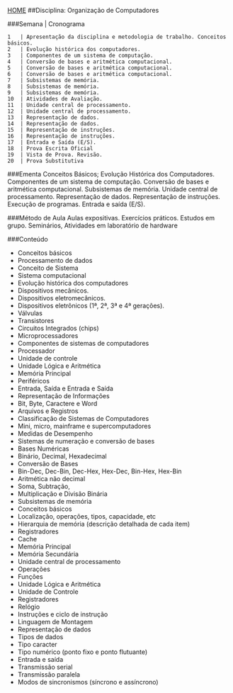 [HOME](https://github.com/lucastafarelbs/Ensino-Superior-de-Informatica-GRATUITO) 
##Disciplina: Organização de Computadores

###Semana | Cronograma
```
1	| Apresentação da disciplina e metodologia de trabalho. Conceitos básicos.
2	| Evolução histórica dos computadores.
3	| Componentes de um sistema de computação.
4	| Conversão de bases e aritmética computacional.
5	| Conversão de bases e aritmética computacional.
6	| Conversão de bases e aritmética computacional.
7	| Subsistemas de memória.
8	| Subsistemas de memória.
9	| Subsistemas de memória.
10	| Atividades de Avaliação.
11	| Unidade central de processamento.
12	| Unidade central de processamento.
13	| Representação de dados.
14	| Representação de dados.
15	| Representação de instruções.
16	| Representação de instruções.
17	| Entrada e Saída (E/S).
18	| Prova Escrita Oficial
19	| Vista de Prova. Revisão.
20	| Prova Substitutiva

```
###Ementa
Conceitos Básicos; Evolução Histórica dos Computadores. Componentes de um sistema de computação. Conversão de bases e aritmética computacional. Subsistemas de memória. Unidade central de processamento. Representação de dados. Representação de instruções. Execução de programas. Entrada e saída (E/S).

###Método de Aula
Aulas expositivas. Exercícios práticos. Estudos em grupo. Seminários, Atividades em laboratório de hardware

###Conteúdo
- Conceitos básicos
- Processamento de dados
- Conceito de Sistema
- Sistema computacional
- Evolução histórica dos computadores
- Dispositivos mecânicos.
- Dispositivos eletromecânicos.
- Dispositivos eletrônicos (1ª, 2ª, 3ª e 4ª gerações).
- Válvulas
- Transistores
- Circuitos Integrados (chips)
- Microprocessadores
- Componentes de sistemas de computadores
- Processador
- Unidade de controle
- Unidade Lógica e Aritmética
- Memória Principal
- Periféricos
- Entrada, Saída e Entrada e Saída
- Representação de Informações
- Bit, Byte, Caractere e Word
- Arquivos e Registros
- Classificação de Sistemas de Computadores
- Mini, micro, mainframe e supercomputadores
- Medidas de Desempenho
- Sistemas de numeração e conversão de bases
- Bases Numéricas
- Binário, Decimal, Hexadecimal
- Conversão de Bases
- Bin-Dec, Dec-Bin, Dec-Hex, Hex-Dec, Bin-Hex, Hex-Bin
- Aritmética não decimal
- Soma, Subtração,
- Multiplicação e Divisão Binária
- Subsistemas de memória
- Conceitos básicos
- Localização, operações, tipos, capacidade, etc
- Hierarquia de memória (descrição detalhada de cada item)
- Registradores
- Cache
- Memória Principal
- Memória Secundária
- Unidade central de processamento
- Operações
- Funções
- Unidade Lógica e Aritmética
- Unidade de Controle
- Registradores
- Relógio
- Instruções e ciclo de instrução
- Linguagem de Montagem
- Representação de dados
- Tipos de dados
- Tipo caracter
- Tipo numérico (ponto fixo e ponto flutuante)
- Entrada e saída
- Transmissão serial
- Transmissão paralela
- Modos de sincronismos (síncrono e assíncrono)
